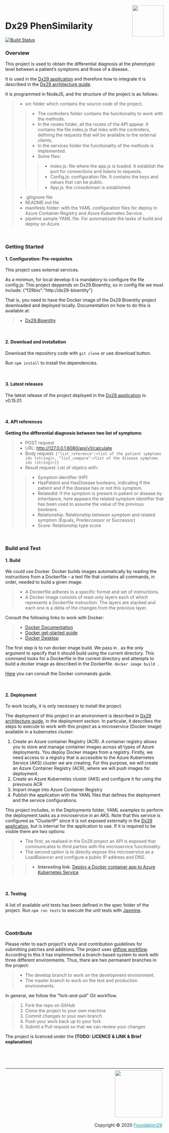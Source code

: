 <div style="margin-bottom: 1%; padding-bottom: 2%;">
	<img align="right" width="100px" src="https://dx29.ai/assets/img/logo-Dx29.png">
</div>

Dx29 PhenSimilarity
==============================================================================================================================================

[![Build Status](https://f29.visualstudio.com/Dx29%20v2/_apis/build/status/DEV-MICROSERVICES/Dx29.PhenSimilarity?branchName=develop)](https://f29.visualstudio.com/Dx29%20v2/_build/latest?definitionId=112&branchName=develop)

### **Overview**

This project is used to obtain the differential diagnosis at the phenotypic level between a patient’s symptoms and those of a disease.

It is used in the [Dx29 application](https://dx29.ai/) and therefore how to integrate it is described in the [Dx29 architecture guide](https://dx29-v2.readthedocs.io/en/latest/index.html).


It is programmed in NodeJS, and the structure of the project is as follows:

>- src folder which contains the source code of the project.  
>>- The controllers folder contains the functionality to work with the methods.
>>- In the routes folder, all the routes of the API appear. It contains the file index.js that links with the controllers, defining the requests that will be available to the external clients.
>>- In the services folder the functionality of the methods is implemented.
>>- Some files:
>>>- index.js: file where the app.js is loaded. It establish the port for connections and listens to requests.
>>>- Config.js: configuration file. It contains the keys and values that can be public.
>>>- App.js: the crossdomain is established.
>- .gitignore file
>- README.md file
>- manifests folder: with the YAML configuration files for deploy in Azure Container Registry and Azure Kubernetes Service.
>- pipeline sample YAML file. For automatizate the tasks of build and deploy on Azure.

<p>&nbsp;</p>

### **Getting Started**

####  1. Configuration: Pre-requisites

This project uses external services.

As a minimun, for local develop it is mandatory to configure the file config.js: 
This project deppends on Dx29.Bioentity, so in config file we must include: {"f29bio":"http://dx29-bioentity"}

That is, you need to have the Docker image of the Dx29.Bioentity project downloaded and deployed locally. 
Documentation on how to do this is available at:
>- [Dx29.Bioentity](https://github.com/foundation29org/Dx29.Bioentity)

<p>&nbsp;</p>

####  2. Download and installation

Download the repository code with `git clone` or use download button.

Run ```npm install``` to install the dependencies.


<p>&nbsp;</p>

####  3. Latest releases

The latest release of the project deployed in the [Dx29 application](https://dx29.ai/) is: v0.15.01.

<p>&nbsp;</p>

#### 4. API references

**Getting the differential diagnosis between two list of symptoms**:
>- POST request
>- URL: http://127.0.0.1:8080/api/v1/calculate
>- Body request: 
> ``` {"list_reference":<list of the patient symptoms ids (string)>, "list_compare":<list of the disease symptoms ids (string)>]} ```
>- Result request: List of objetcs with:
>>- Symptom identifier (HP)
>>- HasPatient and HasDisease booleans, indicating if the patient and if the disease has or not this symptom.
>>- RelatedId: if the symptom is present in patient or disease by inheritance, here appears the related symptom identifier that has been used to assume the value of the previous booleans.
>>- Relationship: Relationship between symptom and related symptom (Equals, Predeccessor or Successor)
>>- Score: Relationship type score

<p>&nbsp;</p>

### **Build and Test**

#### 1. Build

We could use Docker. 
Docker builds images automatically by reading the instructions from a Dockerfile – a text file that contains all commands, in order, needed to build a given image.

>- A Dockerfile adheres to a specific format and set of instructions.
>- A Docker image consists of read-only layers each of which represents a Dockerfile instruction. The layers are stacked and each one is a delta of the changes from the previous layer.

Consult the following links to work with Docker:

>- [Docker Documentation](https://docs.docker.com/reference/)
>- [Docker get-started guide](https://docs.docker.com/get-started/overview/)
>- [Docker Desktop](https://www.docker.com/products/docker-desktop)

The first step is to run docker image build. We pass in . as the only argument to specify that it should build using the current directory. This command looks for a Dockerfile in the current directory and attempts to build a docker image as described in the Dockerfile. 
```docker image build . ```

[Here](https://docs.docker.com/engine/reference/commandline/docker/) you can consult the Docker commands guide.

<p>&nbsp;</p>

#### 2. Deployment

To work locally, it is only necessary to install the project. 

The deployment of this project in an environment is described in [Dx29 architecture guide](https://dx29-v2.readthedocs.io/en/latest/index.html), in the deployment section. In particular, it describes the steps to execute to work with this project as a microservice (Docker image) available in a kubernetes cluster:

1. Create an Azure container Registry (ACR). A container registry allows you to store and manage container images across all types of Azure deployments. You deploy Docker images from a registry. Firstly, we need access to a registry that is accessible to the Azure Kubernetes Service (AKS) cluster we are creating. For this purpose, we will create an Azure Container Registry (ACR), where we will push images for deployment.
2. Create an Azure Kubernetes cluster (AKS) and configure it for using the prevouos ACR
3. Import image into Azure Container Registry
4. Publish the application with the YAML files that defines the deployment and the service configurations. 

This project includes, in the Deployments folder, YAML examples to perform the deployment tasks as a microservice in an AKS. 
Note that this service is configured as "ClusterIP" since it is not exposed externally in the [Dx29 application](https://dx29.ai/), but is internal for the application to use. If it is required to be visible there are two options:
>- The first, as realised in the Dx29 project an API is exposed that communicates to third parties with the microservice functionality.
>- The second option is to directly expose this microservice as a LoadBalancer and configure a public IP address and DNS.

>>- **Interesting link**: [Deploy a Docker container app to Azure Kubernetes Service](https://docs.microsoft.com/en-GB/azure/devops/pipelines/apps/cd/deploy-aks?view=azure-devops&tabs=java)

<p>&nbsp;</p>

####  3. Testing

A list of available unit tests has been defined in the spec folder of the project.
Run ```npm run tests``` to execute the unit tests with [Jasmine](https://jasmine.github.io/setup/nodejs.html).

<p>&nbsp;</p>

### **Contribute**

Please refer to each project's style and contribution guidelines for submitting patches and additions. The project uses [gitflow workflow](https://nvie.com/posts/a-successful-git-branching-model/). 
According to this it has implemented a branch-based system to work with three different environments. Thus, there are two permanent branches in the project:
>- The develop branch to work on the development environment.
>- The master branch to work on the test and production environments.

In general, we follow the "fork-and-pull" Git workflow.

>1. Fork the repo on GitHub
>2. Clone the project to your own machine
>3. Commit changes to your own branch
>4. Push your work back up to your fork
>5. Submit a Pull request so that we can review your changes

The project is licenced under the **(TODO: LICENCE & LINK & Brief explanation)**

<p>&nbsp;</p>
<p>&nbsp;</p>

<div style="border-top: 1px solid !important;
	padding-top: 1% !important;
    padding-right: 1% !important;
    padding-bottom: 0.1% !important;">
	<div align="right">
		<img width="150px" src="https://dx29.ai/assets/img/logo-foundation-twentynine-footer.png">
	</div>
	<div align="right" style="padding-top: 0.5% !important">
		<p align="right">	
			Copyright © 2020
			<a style="color:#009DA0" href="https://www.foundation29.org/" target="_blank"> Foundation29</a>
		</p>
	</div>
<div>

	

